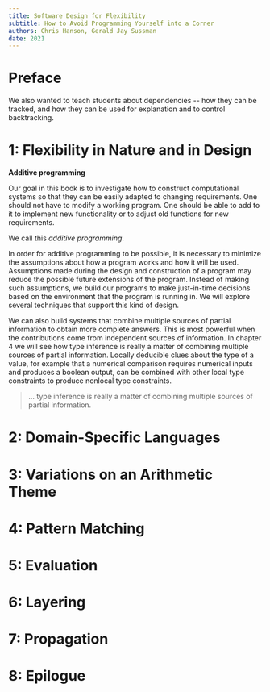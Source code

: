 ```yaml
---
title: Software Design for Flexibility
subtitle: How to Avoid Programming Yourself into a Corner
authors: Chris Hanson, Gerald Jay Sussman
date: 2021
---
```


# Preface

We also wanted to teach students about dependencies -- how they can be tracked,
and how they can be used for explanation and to control backtracking.

# 1: Flexibility in Nature and in Design

**Additive programming**

Our goal in this book is to investigate how to construct
computational systems so that they can be easily adapted to
changing requirements. One should not have to modify a working
program. One should be able to add to it to implement new
functionality or to adjust old functions for new requirements.

We call this *additive programming*.

In order for additive programming to be possible, it is necessary
to minimize the assumptions about how a program works and how
it will be used. Assumptions made during the design and
construction of a program may reduce the possible future
extensions of the program. Instead of making such assumptions, we
build our programs to make just-in-time decisions based on the
environment that the program is running in. We will explore several
techniques that support this kind of design.

We can also build systems that combine multiple sources of
partial information to obtain more complete answers. This is most
powerful when the contributions come from independent sources of
information. In chapter 4 we will see how type inference is really a
matter of combining multiple sources of partial information. Locally
deducible clues about the type of a value, for example that a
numerical comparison requires numerical inputs and produces a
boolean output, can be combined with other local type constraints
to produce nonlocal type constraints.

> ... type inference is really a matter of combining multiple sources of partial information.

# 2: Domain-Specific Languages

# 3: Variations on an Arithmetic Theme

# 4: Pattern Matching

# 5: Evaluation

# 6: Layering

# 7: Propagation

# 8: Epilogue
